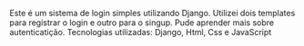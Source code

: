 Este é um sistema de login simples utilizando Django. Utilizei dois templates para registrar o login e outro para o singup. Pude aprender mais sobre autenticatição.
Tecnologias utilizadas: Django, Html, Css e JavaScript
